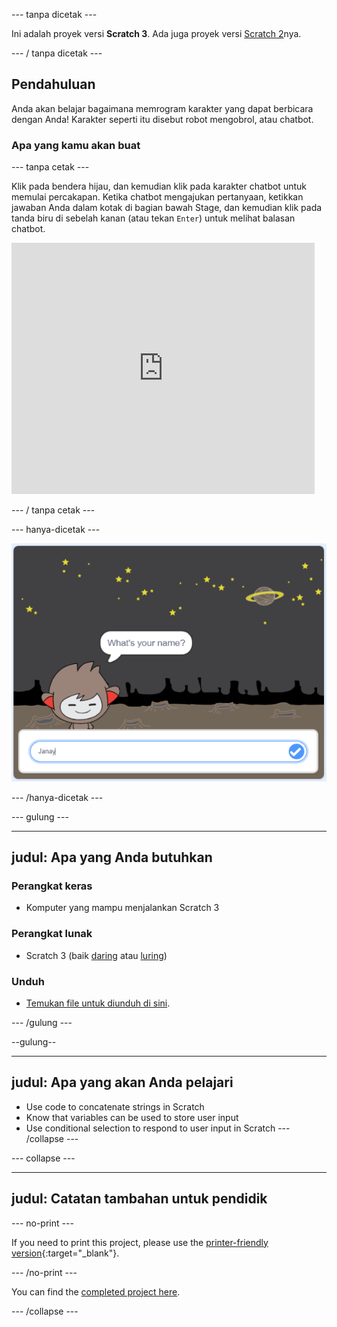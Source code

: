 \--- tanpa dicetak \---

Ini adalah proyek versi **Scratch 3**. Ada juga proyek versi [Scratch 2](https://projects.raspberrypi.org/en/projects/chatbot-scratch2)nya.

\--- / tanpa dicetak \---

## Pendahuluan

Anda akan belajar bagaimana memrogram karakter yang dapat berbicara dengan Anda! Karakter seperti itu disebut robot mengobrol, atau chatbot.

### Apa yang kamu akan buat

\--- tanpa cetak \---

Klik pada bendera hijau, dan kemudian klik pada karakter chatbot untuk memulai percakapan. Ketika chatbot mengajukan pertanyaan, ketikkan jawaban Anda dalam kotak di bagian bawah Stage, dan kemudian klik pada tanda biru di sebelah kanan (atau tekan `Enter`) untuk melihat balasan chatbot.

<div class="scratch-preview">
  <iframe allowtransparency="true" width="485" height="402" src="https://scratch.mit.edu/projects/embed/248864190/?autostart=false" 
  frameborder="0" scrolling="no"></iframe>
</div>

\--- / tanpa cetak \---

\--- hanya-dicetak \---

![menyelesaikan proyek](images/chatbot-preview.png)

\--- /hanya-dicetak \---

\--- gulung \---

* * *

## judul: Apa yang Anda butuhkan

### Perangkat keras

- Komputer yang mampu menjalankan Scratch 3

### Perangkat lunak

- Scratch 3 (baik [daring](https://rpf.io/scratchon) atau [luring](https://rpf.io/scratchoff))

### Unduh

- [Temukan file untuk diunduh di sini](http://rpf.io/p/en/chatbot-go).

\--- /gulung \---

--gulung--

* * *

## judul: Apa yang akan Anda pelajari

- Use code to concatenate strings in Scratch
- Know that variables can be used to store user input
- Use conditional selection to respond to user input in Scratch \--- /collapse \---

\--- collapse \---

* * *

## judul: Catatan tambahan untuk pendidik

\--- no-print \---

If you need to print this project, please use the [printer-friendly version](https://projects.raspberrypi.org/en/projects/chatbot/print){:target="_blank"}.

\--- /no-print \---

You can find the [completed project here](http://rpf.io/p/en/chatbot-get).

\--- /collapse \---